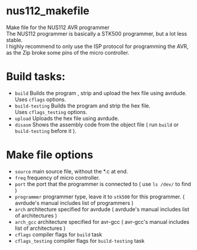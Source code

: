 # nus112_makefile
Make file for the NUS112 AVR programmer   
The NUS112 programmer is basically a STK500 programmer, but a lot less stable.  
I highly recommend to only use the ISP protocol for programming the AVR, as the Zip broke some pins of the micro controller.   
# Build tasks:  
* `build`
Builds the program , strip and upload the hex file using avrdude.  
Uses `cflags` options.  
* `build-testing`
Builds the program and strip the hex file.  
Uses `cflags_testing` options.  
* `upload`
Uploads the hex file using avrdude.  
* `disasm`
Shows the assembly code from the object file ( run `build` or `build-testing` before it ).  

# Make file options
* `source` main source file, without the \*.c at end.  
* `freq` frequency of micro controller.
* `port` the port that the programmer is connected to ( use `ls /dev/` to find )
* `programmer` programmer type, leave it to `stk500` for this programmer. ( avrdude's manual includes list of programmers )
* `arch` architecture specified for avrdude ( avrdude's manual includes list of architectures )
* `arch_gcc` architecture specified for avr-gcc ( avr-gcc's manual includes list of architectures )
* `cflags` compiler flags for `build` task
* `cflags_testing` compiler flags for `build-testing` task
